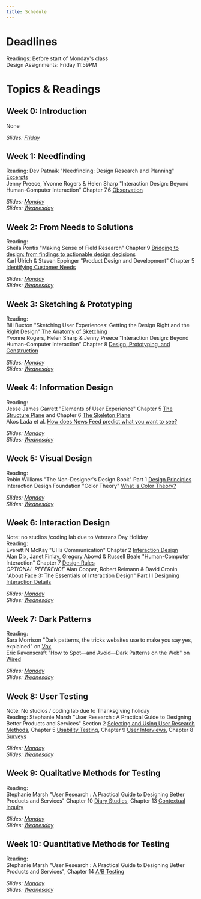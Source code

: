 ```yaml
---
title: Schedule
---
```


# Deadlines

Readings: Before start of Monday's class   
Design Assignments: Friday 11:59PM    

# Topics & Readings

## Week 0: Introduction
None  

_Slides: [Friday](https://drive.google.com/file/d/10qIpuTrm1q5xN9zSg36YIKMkrD2LDIe5/view?usp=sharing)_

## Week 1: Needfinding   
Reading: Dev Patnaik "Needfinding: Design Research and Planning" [Excerpts](https://drive.google.com/file/d/1266xxFwQm195506qiSz9fmVxvs_disGu/view?usp=sharing)    
Jenny Preece, Yvonne Rogers & Helen Sharp "Interaction Design: Beyond Human-Computer Interaction" Chapter 7.6 [Observation](https://drive.google.com/file/d/1Za76spC6gVWE8BsSwwfF95OFZ_eizxjU/view?usp=sharing)

<!-- Dev Patnaik & Robert Becker "Needfinding: The Why and How of Uncovering People’s Needs" from [Design Management Journal](https://ucsdcloud-my.sharepoint.com/:b:/g/personal/kvaccaro_ucsd_edu/EXFj0Nu-FRNLqdvcQt_vdv4BJXxEyUsykhJ0Hy7msLlDGA?e=aG4hvf) -->    

_Slides: [Monday](https://drive.google.com/file/d/1FhCt11QAqMrw7crRlNAWOnQ_l9ne3Hb_/view?usp=drive_link)_   
_Slides: [Wednesday](https://drive.google.com/file/d/1Ddn56f8KuJM4ODHu_lTfBZAp2TAe1Jee/view?usp=drive_link)_   

## Week 2: From Needs to Solutions
Reading:  
Sheila Pontis "Making Sense of Field Research" Chapter 9 [Bridging to design: from findings to actionable design decisions](https://ucsdcloud-my.sharepoint.com/:b:/g/personal/kvaccaro_ucsd_edu/EfpHoSXTXHBJoK3BZBn3CykBocPpr5AWWwFuKP_g6ijp1Q?e=gzPSc1)  
Karl Ulrich & Steven Eppinger "Product Design and Development" Chapter 5 [Identifying Customer Needs](https://ucsdcloud-my.sharepoint.com/:b:/g/personal/kvaccaro_ucsd_edu/EST6CpqPSIpCmMV0dhsJWysBsCYzyvgHuQgjJvncsvbiEA?e=maiw5O)  

_Slides: [Monday](https://drive.google.com/file/d/1WK7jOM88zrft-n30F_WC1vCjNYbc5JlE/view?usp=drive_link)_  
_Slides: [Wednesday](https://drive.google.com/drive/folders/1bJ_Xm4nxDt12eZDTJ2pu-4ljd6YspxvV?usp=drive_link)_  

## Week 3: Sketching & Prototyping
Reading:  
Bill Buxton "Sketching User Experiences: Getting the Design Right and the Right Design" [The Anatomy of Sketching](https://ucsdcloud-my.sharepoint.com/:b:/g/personal/kvaccaro_ucsd_edu/ETY5_S6SvzpCs-A9JkWr-d8B7cuu7-5X0SEpi0Jc3uVPUw)   
Yvonne Rogers, Helen Sharp & Jenny Preece "Interaction Design: Beyond Human-Computer Interaction" Chapter 8 [Design, Prototyping, and Construction](https://ucsdcloud-my.sharepoint.com/:b:/g/personal/kvaccaro_ucsd_edu/EQf5dU72JGpAtyxjjK99_DoBS34iy50WT24x85CSI3xl1Q?e=v0Vqp7)  

_Slides: [Monday](https://drive.google.com/file/d/16bOCVB39WPLgM9Mc-pT9nBlwa6HepqXR/view?usp=drive_link)_  
_Slides: [Wednesday](https://drive.google.com/file/d/1__6KauHgoVpi6E8Z5VfDoVYuCpvFGxFx/view?usp=drive_link)_  

## Week 4: Information Design
Reading:  
Jesse James Garrett "Elements of User Experience" Chapter 5 [The Structure Plane](https://ucsdcloud-my.sharepoint.com/:b:/g/personal/kvaccaro_ucsd_edu/ETeWGHesBNBBiFvEwSm686UBYdSOHm5rWdRQkl3l-G5m2g?e=8lh0hm) and Chapter 6 [The Skeleton Plane](https://ucsdcloud-my.sharepoint.com/:b:/g/personal/kvaccaro_ucsd_edu/ETkNteRu11pKosFRCfsS7EMBUa7Zxq0FYO9ewkdqeJ7Zog?e=1CbTMY)  
Akos Lada et al. [How does News Feed predict what you want to see?](https://tech.facebook.com/engineering/2021/1/news-feed-ranking/)
<!-- Nicole Fenlon & Kate Kiefer Lee "Nicely Said: Writing for the Web with Style and Purpose" Chapter 4 [Writing Basics](https://ucsdcloud-my.sharepoint.com/:b:/g/personal/kvaccaro_ucsd_edu/Ea12OrMuyQFJqSMSEG4wGzIBGBeTLBJCkN9_Hf64kNoIyA?e=md8cKj)  -->


_Slides: [Monday](https://drive.google.com/file/d/1hKKAtb9dSi7CgKgRF39ViY7Yef8LsyMR/view?usp=drive_link)_  
_Slides: [Wednesday](https://drive.google.com/file/d/1ZokwzgwQs7cfubql-q8sN0p3upS4VLw4/view?usp=drive_link)_  

## Week 5: Visual Design
Reading:  
Robin Williams "The Non-Designer's Design Book" Part 1 [Design Principles](https://ucsdcloud-my.sharepoint.com/:b:/g/personal/kvaccaro_ucsd_edu/EYIFhLP0iI1JnDmGuaB_rRwBck536WK0nE5b9ME6SybXHA?e=ETHUao)  
Interaction Design Foundation "Color Theory" [What is Color Theory?](https://www.interaction-design.org/literature/topics/color-theory)

_Slides: [Monday](https://drive.google.com/file/d/1FIsATHenzmKFvnNIkBf9R9P6Nl1JUhfp/view?usp=drive_link)_    
_Slides: [Wednesday](https://drive.google.com/file/d/1X6CEK2jekQosSkmIzTgzphTlQV29C1We/view?usp=drive_link)_    

<!--Johannes Itten "The Elements of Color" [Excerpts](https://ucsdcloud-my.sharepoint.com/:b:/g/personal/kvaccaro_ucsd_edu/EXCTTxH87_FCuLEoEX0kVewB9p3-qRcobbx-QXldHnTq7w?e=fOrZvB)

_Slides: [Monday](https://drive.google.com/file/d/1hKKAtb9dSi7CgKgRF39ViY7Yef8LsyMR/view?usp=drive_link)_  
_Slides: [Wednesday](https://drive.google.com/file/d/1ZokwzgwQs7cfubql-q8sN0p3upS4VLw4/view?usp=drive_link)_  
-->

## Week 6: Interaction Design
Note: no studios /coding lab due to Veterans Day Holiday    
Reading:     
Everett N McKay "UI Is Communication" Chapter 2 [Interaction Design](https://ucsdcloud-my.sharepoint.com/:b:/g/personal/kvaccaro_ucsd_edu/Efgp45WkNKFCnBoQC2PcOPkBClrbxx8bEhwrN-EgeMcD0A?e=lU0iHe)   
Alan Dix, Janet Finlay, Gregory Abowd & Russell Beale "Human-Computer Interaction" Chapter 7 [Design Rules](https://ucsdcloud-my.sharepoint.com/:b:/g/personal/kvaccaro_ucsd_edu/ETu9XXtRtAxIkPG43caDbLABh8-FUlSZ9NgecJ8hVdDaVg?e=s1F8wK)    
_OPTIONAL REFERENCE_ Alan Cooper, Robert Reimann & David Cronin "About Face 3: The Essentials of Interaction Design" Part III [Designing Interaction Details](https://ucsdcloud-my.sharepoint.com/:b:/g/personal/kvaccaro_ucsd_edu/EVm9WQODxFJMhUHcEuOmTE4BbJy6F_KkzCSfySijHlDLbg?e=Om2SiZ)

<!-- Chapter 5.7 [Screen Design And Layout](https://ucsdcloud-my.sharepoint.com/:b:/g/personal/kvaccaro_ucsd_edu/EbeMpqja0kxJmx1jhfixhSgBCVEG25hqyDkgnJ4KbkwIcQ?e=w9wW2O) and -->

_Slides: [Monday](https://drive.google.com/file/d/1yexUsabImBJpY9nlX9rr09_KJAVF6l2t/view?usp=drive_link)_  
_Slides: [Wednesday](https://drive.google.com/file/d/1HVx15PvQq36xVhsbSEsD8JHEsGhD0Jp2/view?usp=drive_link)_  

## Week 7: Dark Patterns
Reading:  
Sara Morrison "Dark patterns, the tricks websites use to make you say yes, explained" on [Vox](https://www.vox.com/recode/22351108/dark-patterns-ui-web-design-privacy)  
Eric Ravenscraft "How to Spot—and Avoid—Dark Patterns on the Web" on [Wired](https://www.wired.com/story/how-to-spot-avoid-dark-patterns/)  

_Slides: [Monday](https://drive.google.com/file/d/1eTD7MhKcCc0YtUFS5gdvAKdvZbAzOU7w/view?usp=drive_link)_  
_Slides: [Wednesday](https://drive.google.com/file/d/1j9tnhOj7k5u5-4vVPjr12bqD_daEXv4S/view?usp=drive_link)_  

## Week 8: User Testing
Note: No studios / coding lab due to Thanksgiving holiday   
Reading: Stephanie Marsh "User Research : A Practical Guide to Designing Better Products and Services" Section 2 [Selecting and Using User Research Methods](https://ucsdcloud-my.sharepoint.com/:b:/g/personal/kvaccaro_ucsd_edu/EZUkPiWsURlMkS2_zJe3C8gBcBPiQHWhMwY4ttFlXME6iQ), Chapter 5 [Usability Testing](https://ucsdcloud-my.sharepoint.com/:b:/g/personal/kvaccaro_ucsd_edu/EcZBbxgdLW5MkSdb-8j5LpUB7sQyIpdP2DHtF6oqmomfOQ), Chapter 9 [User Interviews](https://ucsdcloud-my.sharepoint.com/:b:/g/personal/kvaccaro_ucsd_edu/EcS7gaF88Z1Fli_qVUBeZpEBL5l0IwOIrbDo5ruuVDf_Qw), Chapter 8 [Surveys](https://ucsdcloud-my.sharepoint.com/:b:/g/personal/kvaccaro_ucsd_edu/EVYK7z2Oh7BPtK8uimYTjU0BON8tYeANxokbxdHFnnx2jw)     

_Slides: [Monday]()_  
_Slides: [Wednesday]()_  

## Week 9: Qualitative Methods for Testing
Reading:  
Stephanie Marsh "User Research : A Practical Guide to Designing Better Products and Services" Chapter 10 [Diary Studies](https://ucsdcloud-my.sharepoint.com/:b:/g/personal/kvaccaro_ucsd_edu/EaAtyaxTdi9OvYY_Gu8eiAQBuNiuHW_skwcuTENdBS2t_A), Chapter 13 [Contextual Inquiry](https://ucsdcloud-my.sharepoint.com/:b:/g/personal/kvaccaro_ucsd_edu/EZVy3tNq-xtGs6yZJ8n3BeMBiLwXlCqbfhK4K7QSXC3rpg)

_Slides: [Monday](https://ucsdcloud-my.sharepoint.com/:b:/g/personal/kvaccaro_ucsd_edu/EUKYDuVoLFJHiHwnsSPFimUBni96v9kNj6U7dOuCpWMB5g?e=Cb16Mh)_  
_Slides: [Wednesday](https://ucsdcloud-my.sharepoint.com/:b:/g/personal/kvaccaro_ucsd_edu/EXKTJeAWq2hEmSqsTK0OrggByzKzCkCziayBbe2OqpkHEg?e=DRQ0Ai)_  

## Week 10: Quantitative Methods for Testing
Reading:  
Stephanie Marsh "User Research : A Practical Guide to Designing Better Products and Services", Chapter 14 [A/B Testing](https://ucsdcloud-my.sharepoint.com/:b:/g/personal/kvaccaro_ucsd_edu/Eden7s0VTCZOgTz406l9nZQBsyE_I5hRKFc2XyHAAxr2pg) 

_Slides: [Monday](https://ucsdcloud-my.sharepoint.com/:b:/g/personal/kvaccaro_ucsd_edu/EWg-SSTtVRNBrni7hUnwkOkBNwbGcY0tl48suMuSN3Z3_A?e=Wm8wEf)_  
_Slides: [Wednesday](https://ucsdcloud-my.sharepoint.com/:b:/g/personal/kvaccaro_ucsd_edu/ERUSFzcWrVhMueGc98pwKcUBhZn5c7DyPGJGjuEoXyR8fA?e=vdvnBN)_  

